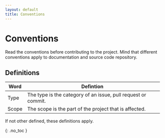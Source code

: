 ```yaml
---
layout: default
title: Conventions
---
```


# Conventions

Read the conventions before contributing to the project.
Mind that different conventions apply to documentation and source code repository.

## Definitions

|Word|Defintion|
|-|-|
|Type|The type is the category of an issue, pull request or commit.|
|Scope|The scope is the part of the project that is affected.|

If not other defined, these definitions apply.

{: .no_toc }
